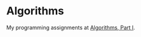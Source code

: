 # Algorithms
My programming assignments at [Algorithms, Part I](https://www.coursera.org/learn/algorithms-part1/home/welcome).
